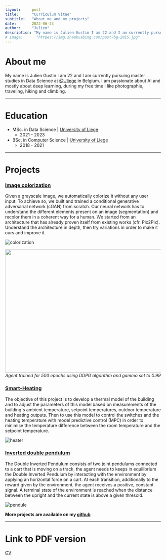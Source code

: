 ```yaml
---
layout:     post
title:      "Curriculum Vitae"
subtitle:   "About me and my projects"
date:       2022-06-23
author:     "Julien"
description: "My name is Julien Gustin I am 22 and I am currently pursuing master studies in Data Science at @Uliege in Belgium. I am passionate about AI and mostly about deep learning, during my free time I like photographie, traveling, hiking and climbing."
# image:      "httpes://img.zhaohuabing.com/post-bg-2015.jpg"
---
```




# About me

My name is Julien Gustin I am 22 and I am currently pursuing master studies in Data Science at [@Uliege](https://www.uliege.be/cms/c_8699436/en/portail-uliege) in Belgium. I am passionate about AI and mostly about deep learning, during my free time I like photographie, traveling, hiking and climbing. 


---
# Education

- MSc. in Data Science | [University of Liege](https://www.uliege.be/cms/c_8699436/en/portail-uliege)
  - 2021 - 2023
- BSc. in Computer Science | [University of Liege](https://www.uliege.be/cms/c_8699436/en/portail-uliege)
  - 2018 - 2021

--- 
# Projects

### [Image colorization](https://github.com/Julien-Gustin/Image-Colorization)

Given a grayscale image, we automatically colorize it without any user input. To achieve so, we built and trained a conditional generative adversarial network (cGAN) from scratch. Our neural network has to understand the different elements present on an image (segmentation) and recolor them in a coherent way for a human. We started from an architecture that has already proven itself from existing works (cfr. Pix2Pix). Understand the architecture in depth, then try variations in order to make it ours and improve it.

![colorization](/img/sky.png)


<p align="center">
    <img src="https://github.com/Julien-Gustin/RL-INFO8003/blob/master/gif/optimal_policy.gif" width="600" height="400" />
    <br>
    <em>Agent trained for 500 epochs using DDPG algorithm and gamma set to 0.99</em>
</p>

### [Smart-Heating](https://github.com/Julien-Gustin/Smart-heating)

The objective of this project is to develop a thermal model of the building and to adjust the parameters of this model based on measurements of the building's ambient temperature, setpoint temperatures, outdoor temperature and heating outputs. Then to use this model to control the switches and the heating temperature with model predictive control (MPC) in order to minimise the temperature difference between the room temperature and the setpoint temperature.


![heater](/img/projects/heater/kitchen.png)


### [Inverted double pendulum](https://github.com/Julien-Gustin/Inverted-Double-pendulum)

The Double Inverted Pendulum consists of two joint pendulums connected to a cart that is moving on a track, the agent needs to keeps in equilibrium the Double Inverted Pendulum by interacting with the environment by applying an horizontal force on a cart. At each transition, additionally to the reward given by the environment, the agent receives a positive, constant signal. A terminal state of the environment is reached when the distance between the upright and the current state is above a given thresold.

![pendule](/img/projects/pendulum/pendule.png)


**More projects are available on my [github](https://github.com/Julien-Gustin)**

---

# Link to PDF version

[CV](/img/Julien_Gustin_CV.pdf)